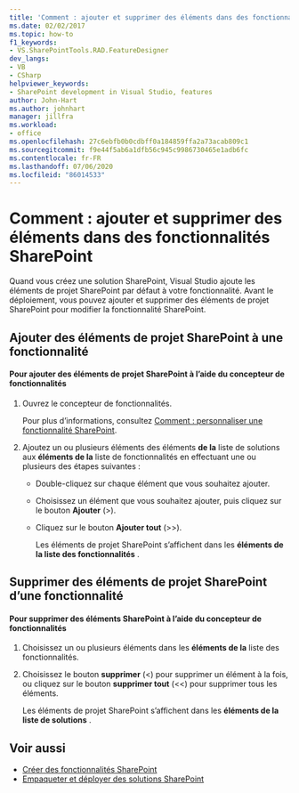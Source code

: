 ```yaml
---
title: 'Comment : ajouter et supprimer des éléments dans des fonctionnalités SharePoint | Microsoft Docs'
ms.date: 02/02/2017
ms.topic: how-to
f1_keywords:
- VS.SharePointTools.RAD.FeatureDesigner
dev_langs:
- VB
- CSharp
helpviewer_keywords:
- SharePoint development in Visual Studio, features
author: John-Hart
ms.author: johnhart
manager: jillfra
ms.workload:
- office
ms.openlocfilehash: 27c6ebfb0b0cdbff0a184859ffa2a73acab809c1
ms.sourcegitcommit: f9e44f5ab6a1dfb56c945c9986730465e1adb6fc
ms.contentlocale: fr-FR
ms.lasthandoff: 07/06/2020
ms.locfileid: "86014533"
---
```

# <a name="how-to-add-and-remove-items-to-sharepoint-features"></a>Comment : ajouter et supprimer des éléments dans des fonctionnalités SharePoint
  Quand vous créez une solution SharePoint, Visual Studio ajoute les éléments de projet SharePoint par défaut à votre fonctionnalité. Avant le déploiement, vous pouvez ajouter et supprimer des éléments de projet SharePoint pour modifier la fonctionnalité SharePoint.

## <a name="add-sharepoint-project-items-to-a-feature"></a>Ajouter des éléments de projet SharePoint à une fonctionnalité

#### <a name="to-add-sharepoint-project-items-with-the-feature-designer"></a>Pour ajouter des éléments de projet SharePoint à l’aide du concepteur de fonctionnalités

1. Ouvrez le concepteur de fonctionnalités.

    Pour plus d’informations, consultez [Comment : personnaliser une fonctionnalité SharePoint](../sharepoint/how-to-customize-a-sharepoint-feature.md).

2. Ajoutez un ou plusieurs éléments des éléments **de la** liste de solutions aux **éléments de la** liste de fonctionnalités en effectuant une ou plusieurs des étapes suivantes :

   - Double-cliquez sur chaque élément que vous souhaitez ajouter.

   - Choisissez un élément que vous souhaitez ajouter, puis cliquez sur le bouton **Ajouter** (>).

   - Cliquez sur le bouton **Ajouter tout** (>>).

     Les éléments de projet SharePoint s’affichent dans les **éléments de la liste des fonctionnalités** .

## <a name="remove-sharepoint-project-items-from-a-feature"></a>Supprimer des éléments de projet SharePoint d’une fonctionnalité

#### <a name="to-remove-sharepoint-items-with-the-feature-designer"></a>Pour supprimer des éléments SharePoint à l’aide du concepteur de fonctionnalités

1. Choisissez un ou plusieurs éléments dans les **éléments de la** liste des fonctionnalités.

2. Choisissez le bouton **supprimer** (<) pour supprimer un élément à la fois, ou cliquez sur le bouton **supprimer tout** (<<) pour supprimer tous les éléments.

     Les éléments de projet SharePoint s’affichent dans les **éléments de la liste de solutions** .

## <a name="see-also"></a>Voir aussi
- [Créer des fonctionnalités SharePoint](../sharepoint/creating-sharepoint-features.md)
- [Empaqueter et déployer des solutions SharePoint](../sharepoint/packaging-and-deploying-sharepoint-solutions.md)
